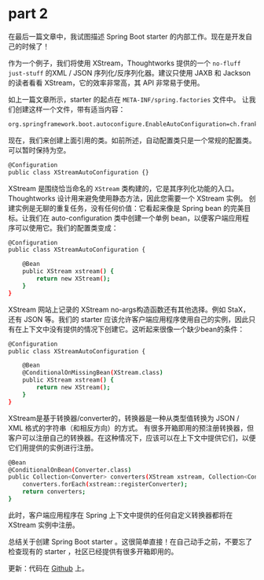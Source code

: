 # part 2

在最后一篇文章中，我试图描述 Spring Boot starter 的内部工作。现在是开发自己的时候了！

作为一个例子，我们将使用 XStream，Thoughtworks 提供的一个 `no-fluff just-stuff` 的XML / JSON 序列化/反序列化器。建议只使用 JAXB 和 Jackson 的读者看看 XStream，它的效率非常高，其 API 非常易于使用。

如上一篇文章所示，starter 的起点在 `META-INF/spring.factories` 文件中。 让我们创建这样一个文件，带有适当内容：

```bash
org.springframework.boot.autoconfigure.EnableAutoConfiguration=ch.frankel.blog.xstream.XStreamAutoConfiguration
```

现在，我们来创建上面引用的类。如前所述，自动配置类只是一个常规的配置类。可以暂时保持为空。

```bash
@Configuration
public class XStreamAutoConfiguration {}
```

XStream 是围绕恰当命名的 `XStream` 类构建的，它是其序列化功能的入口。 Thoughtworks 设计用来避免使用静态方法，因此您需要一个 XStream 实例。 创建实例是无聊的重复任务，没有任何价值：它看起来像是 Spring bean 的完美目标。让我们在 auto-configuration 类中创建一个单例 bean，以便客户端应用程序可以使用它。我们的配置类变成：

```bash
@Configuration
public class XStreamAutoConfiguration {

    @Bean
    public XStream xstream() {
        return new XStream();
    }
}
```

XStream 网站上记录的 XStream no-args构造函数还有其他选择。例如 StaX，还有 JSON 等。我们的 starter 应该允许客户端应用程序使用自己的实例，因此只有在上下文中没有提供的情况下创建它。这听起来很像一个缺少bean的条件：

```bash
@Configuration
public class XStreamAutoConfiguration {

    @Bean
    @ConditionalOnMissingBean(XStream.class)
    public XStream xstream() {
        return new XStream();
    }
}
```

XStream是基于转换器/converter的，转换器是一种从类型值转换为 JSON / XML 格式的字符串（和相反方向）的方式。 有很多开箱即用的预注册转换器，但客户可以注册自己的转换器。在这种情况下，应该可以在上下文中提供它们，以便它们用提供的实例进行注册。

```bash
@Bean
@ConditionalOnBean(Converter.class)
public Collection<Converter> converters(XStream xstream, Collection<Converter> converters) {
    converters.forEach(xstream::registerConverter);
    return converters;
}
```

此时，客户端应用程序在 Spring 上下文中提供的任何自定义转换器都将在 XStream 实例中注册。

总结关于创建 Spring Boot starter 。这很简单直接！在自己动手之前，不要忘了检查现有的 starter ，社区已经提供有很多开箱即用的。

更新：代码在 [Github](https://github.com/nfrankel/spring-boot-starter-xstream) 上。
